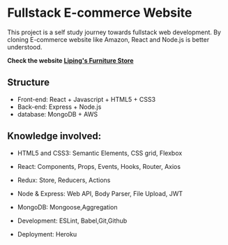 # Fullstack E-commerce Website

This project is a self study journey towards fullstack web development. By cloning E-commerce website like Amazon, React and Node.js is better understood.

**Check the website [Liping's Furniture Store](https://liping-yin.github.io/amazona/)**

## Structure

- Front-end: React + Javascript + HTML5 + CSS3
- Back-end: Express + Node.js
- database: MongoDB + AWS

## Knowledge involved:

- HTML5 and CSS3: Semantic Elements, CSS grid, Flexbox

- React: Components, Props, Events, Hooks, Router, Axios

- Redux: Store, Reducers, Actions

- Node & Express: Web API, Body Parser, File Upload, JWT

- MongoDB: Mongoose,Aggregation

- Development: ESLint, Babel,Git,Github

- Deployment: Heroku
